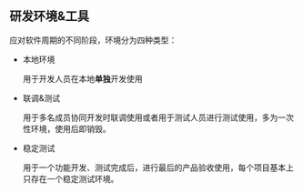 ## 研发环境&工具

应对软件周期的不同阶段，环境分为四种类型：

* 本地环境

  用于开发人员在本地**单独**开发使用

* 联调&测试

  用于多名成员协同开发时联调使用或者用于测试人员进行测试使用，多为一次性环境，使用后即销毁。


* 稳定测试

  用于一个功能开发、测试完成后，进行最后的产品验收使用，每个项目基本上只存在一个稳定测试环境。

  ​